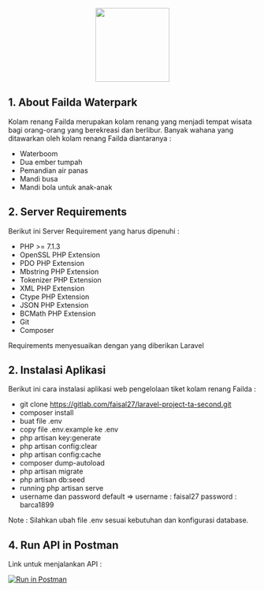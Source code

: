 <p align="center"><img src="https://failda-waterpark.com/storage/img/logo2.png" width="150" hegiht="64"></p>

## 1. About Failda Waterpark

Kolam renang Failda merupakan kolam renang yang menjadi tempat wisata bagi orang-orang yang berekreasi dan berlibur. Banyak wahana yang ditawarkan oleh kolam renang Failda diantaranya :

- Waterboom
- Dua ember tumpah
- Pemandian air panas
- Mandi busa
- Mandi bola untuk anak-anak

## 2. Server Requirements

Berikut ini Server Requirement yang harus dipenuhi : 

- PHP >= 7.1.3
- OpenSSL PHP Extension
- PDO PHP Extension
- Mbstring PHP Extension
- Tokenizer PHP Extension
- XML PHP Extension
- Ctype PHP Extension
- JSON PHP Extension
- BCMath PHP Extension
- Git
- Composer

Requirements menyesuaikan dengan yang diberikan Laravel

## 2. Instalasi Aplikasi 

Berikut ini cara instalasi aplikasi web pengelolaan tiket kolam renang Failda :

- git clone https://gitlab.com/faisal27/laravel-project-ta-second.git
- composer install
- buat file .env
- copy file .env.example ke .env
- php artisan key:generate
- php artisan config:clear
- php artisan config:cache
- composer dump-autoload
- php artisan migrate
- php artisan db:seed
- running php artisan serve
- username dan password default => username : faisal27 password : barca1899

Note : Silahkan ubah file .env sesuai kebutuhan dan konfigurasi database.

## 4. Run API in Postman

Link untuk menjalankan API :

[![Run in Postman](https://run.pstmn.io/button.svg)](https://app.getpostman.com/run-collection/52827144f68b6eb59525)


